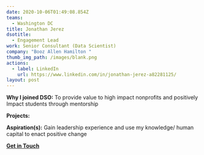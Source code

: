 ```yaml
---
date: 2020-10-06T01:49:08.854Z
teams:
  - Washington DC
title: Jonathan Jerez
dsotitle:
  - Engagement Lead
work: Senior Consultant (Data Scientist)
company: "Booz Allen Hamilton "
thumb_img_path: /images/blank.png
actions:
  - label: LinkedIn
    url: https://www.linkedin.com/in/jonathan-jerez-a82281125/
layout: post
---
```

**Why I joined DSO:** To provide value to high impact nonprofits and positively Impact students through mentorship

**Projects:** 

**Aspiration(s):** Gain leadership experience and use my knowledge/ human capital to enact positive change

**[Get in Touch](mailto:jonathanjerez@dsoglobal.org)**